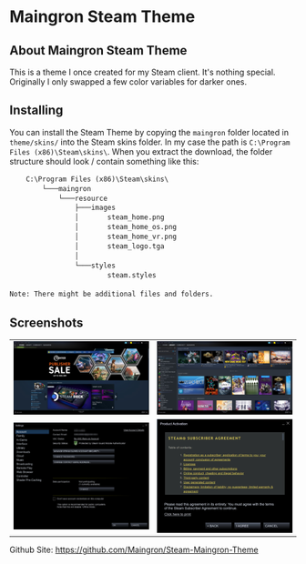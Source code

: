 # Maingron Steam Theme


## About Maingron Steam Theme
This is a theme I once created for my Steam client. It's nothing special. Originally I only swapped a few color variables for darker ones.


## Installing
You can install the Steam Theme by copying the `maingron` folder located in `theme/skins/` into the Steam skins folder. In my case the path is `C:\Program Files (x86)\Steam\skins\`. When you extract the download, the folder structure should look / contain something like this:
```txt
    C:\Program Files (x86)\Steam\skins\
        └───maingron
            └───resource
                ├───images
                │       steam_home.png
                │       steam_home_os.png
                │       steam_home_vr.png
                │       steam_logo.tga
                │
                └───styles
                        steam.styles

Note: There might be additional files and folders.
```

## Screenshots

|||
| :-: | :-: |
| ![Screenshot 1](screenshots/Screenshot%201.jpg) | ![Screenshot 2](screenshots/Screenshot%202.jpg) |
| ![Screenshot 3](screenshots/Screenshot%203.jpg) | ![Screenshot 4](screenshots/Screenshot%204.jpg) |




Github Site: https://github.com/Maingron/Steam-Maingron-Theme